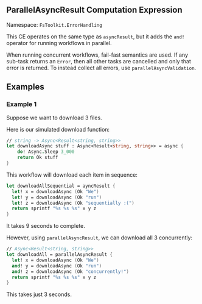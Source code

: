 ## ParallelAsyncResult Computation Expression

Namespace: `FsToolkit.ErrorHandling`

This CE operates on the same type as `asyncResult`, but it adds the `and!` operator for running workflows in parallel.

When running concurrent workflows, fail-fast semantics are used. If any sub-task returns an `Error`, then all other tasks are cancelled and only that error is returned. To instead collect all errors, use `parallelAsyncValidation`.


## Examples

### Example 1

Suppose we want to download 3 files.

Here is our simulated download function:

```fsharp
// string -> Async<Result<string, string>>
let downloadAsync stuff : Async<Result<string, string>> = async {
    do! Async.Sleep 3_000
    return Ok stuff
}
```

This workflow will download each item in sequence:

```fsharp
let downloadAllSequential = ayncResult {
  let! x = downloadAsync (Ok "We")
  let! y = downloadAsync (Ok "run")
  let! z = downloadAsync (Ok "sequentially :(")
  return sprintf "%s %s %s" x y z
}
```

It takes 9 seconds to complete.

However, using `parallelAsyncResult`, we can download all 3 concurrently:

```fsharp
// Async<Result<string, string>>
let downloadAll = parallelAsyncResult {
  let! x = downloadAsync (Ok "We")
  and! y = downloadAsync (Ok "run")
  and! z = downloadAsync (Ok "concurrently!")
  return sprintf "%s %s %s" x y z
}
```

This takes just 3 seconds.
